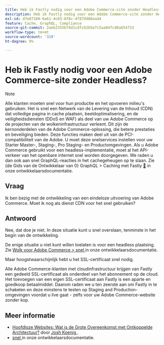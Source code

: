 ```yaml
---
title: Heb ik Fastly nodig voor een Adobe Commerce-site zonder Headless?
description: Heb ik Fastly nodig voor een Adobe Commerce-site zonder Headless?
exl-id: d7e07160-6a61-4c03-8f8c-4f879d86ea44
feature: Cache, GraphQL, Compliance
source-git-commit: 2aeb2355b74d1cdfc62b5e7c5aa04fcd0a654733
workflow-type: tm+mt
source-wordcount: '319'
ht-degree: 0%

---
```


# Heb ik Fastly nodig voor een Adobe Commerce-site zonder Headless?

>[!NOTE]
>
>Alle klanten moeten snel voor hun productie en het opvoeren milieu&#39;s gebruiken. Het is snel een Netwerk van de Levering van de Inhoud (CDN) dat volledige pagina in cache plaatsen, beeldoptimalisering, en de veiligheidsdiensten (DDoS en WAF) als deel van uw Adobe Commerce op de projecten van de wolkeninfrastructuur verleent. Dit zijn de kernonderdelen van de Adobe Commerce-oplossing, die betere prestaties en beveiliging bieden. Deze functies maken deel uit van de PCI-compatibiliteit van de Adobe. U moet deze snelservices instellen voor uw Starter Master-, Staging-, Pro Staging- en Productomgevingen. Als u Adobe Commerce gebruikt voor een headless-implementatie, moet al het API-verkeer van het openbare internet snel worden doorgegeven. We raden u dan ook aan snel GraphQL-reacties in het cachegeheugen op te slaan. Zie {de Gids van de Ontwikkelaar van 0} GraphQL > Caching met Fastly [&#128279;](https://developer.adobe.com/commerce/webapi/graphql/usage/caching/#caching-with-fastly) in onze ontwikkelaarsdocumentatie.

## **Vraag**

Ik ben bezig met de ontwikkeling van een eindeloze uitvoering van Adobe Commerce. Moet ik nog als dienst CDN voor het snel gebruiken?

## **Antwoord**

Nee, dat doe je niet. In deze situatie kunt u snel overslaan, tenminste in het begin van de ontwikkeling.

De enige situatie u niet kunt willen toelaten is voor een headless plaatsing.
Zie [ Wolk voor Adobe Commerce > snel ](https://experienceleague.adobe.com/nl/docs/commerce-cloud-service/user-guide/cdn/fastly) in onze ontwikkelaarsdocumentatie.

Maar hoogstwaarschijnlijk hebt u het SSL-certificaat snel nodig.

Alle Adobe Commerce-klanten met cloudinfrastructuur krijgen van Fastly een gedeeld SSL-certificaat als onderdeel van het abonnement op de cloud. Het toevoegen van een eigen SSL-certificaat aan Fastly is een aparte en goedkoop betaalmiddel. Daarom raden we u ten zeerste aan om Fastly in te schakelen en deze minstens te testen op Staging and Production-omgevingen voordat u live gaat - zelfs voor uw Adobe Commerce-website zonder kop.

## Meer informatie

* [ Hoofdloze Websites: Wat is de Grote Overeenkomst met Ontkoppelde Architectuur?](https://pantheon.io/blog/headless-websites-whats-big-deal-decoupled-architecture) door [ Josh Koenig ](https://pantheon.io/team/josh-koenig).
* [ snel ](https://experienceleague.adobe.com/nl/docs/commerce-cloud-service/user-guide/cdn/fastly) in onze ontwikkelaarsdocumentatie.
